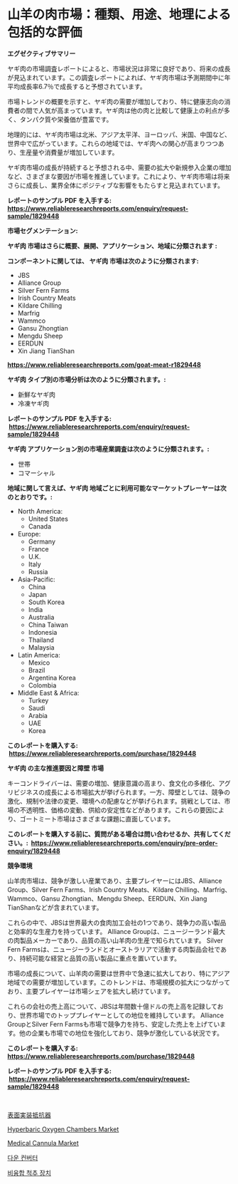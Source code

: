 <p><h1>山羊の肉市場：種類、用途、地理による包括的な評価</h1></p><p><strong>エグゼクティブサマリー</strong></p>
<p><p>ヤギ肉の市場調査レポートによると、市場状況は非常に良好であり、将来の成長が見込まれています。この調査レポートによれば、ヤギ肉市場は予測期間中に年平均成長率6.7％で成長すると予想されています。</p><p>市場トレンドの概要を示すと、ヤギ肉の需要が増加しており、特に健康志向の消費者の間で人気が高まっています。ヤギ肉は他の肉と比較して健康上の利点が多く、タンパク質や栄養価が豊富です。</p><p>地理的には、ヤギ肉市場は北米、アジア太平洋、ヨーロッパ、米国、中国など、世界中で広がっています。これらの地域では、ヤギ肉への関心が高まりつつあり、生産量や消費量が増加しています。</p><p>ヤギ肉市場の成長が持続すると予想される中、需要の拡大や新規参入企業の増加など、さまざまな要因が市場を推進しています。これにより、ヤギ肉市場は将来さらに成長し、業界全体にポジティブな影響をもたらすと見込まれています。</p></p>
<p><strong>レポートのサンプル PDF を入手する: <a href="https://www.reliableresearchreports.com/enquiry/request-sample/1829448">https://www.reliableresearchreports.com/enquiry/request-sample/1829448</a></strong></p>
<p><strong>市場セグメンテーション:</strong></p>
<p><strong> ヤギ肉 市場はさらに概要、展開、アプリケーション、地域に分類されます :</strong></p>
<p><strong>コンポーネントに関しては、 ヤギ肉 市場は次のように分類されます: &nbsp;</strong></p>
<p><ul><li>JBS</li><li>Alliance Group</li><li>Silver Fern Farms</li><li>Irish Country Meats</li><li>Kildare Chilling</li><li>Marfrig</li><li>Wammco</li><li>Gansu Zhongtian</li><li>Mengdu Sheep</li><li>EERDUN</li><li>Xin Jiang TianShan</li></ul></p>
<p><strong><a href="https://www.reliableresearchreports.com/goat-meat-r1829448">https://www.reliableresearchreports.com/goat-meat-r1829448</a></strong></p>
<p><strong> ヤギ肉 タイプ別の市場分析は次のように分類されます。:</strong></p>
<p><ul><li>新鮮なヤギ肉</li><li>冷凍ヤギ肉</li></ul></p>
<p><strong>レポートのサンプル PDF を入手する: &nbsp;<a href="https://www.reliableresearchreports.com/enquiry/request-sample/1829448">https://www.reliableresearchreports.com/enquiry/request-sample/1829448</a></strong></p>
<p><strong> ヤギ肉 アプリケーション別の市場産業調査は次のように分類されます。:</strong></p>
<p><ul><li>世帯</li><li>コマーシャル</li></ul></p>
<p><strong>地域に関して言えば、ヤギ肉 地域ごとに利用可能なマーケットプレーヤーは次のとおりです。:</strong></p>
<p><ul>
    <li>
        North America:
        <ul>
            <li>United States</li>
            <li>Canada</li>
        </ul>
    </li>
    <li>
        Europe:
        <ul>
            <li>Germany</li>
            <li>France</li>
            <li>U.K.</li>
            <li>Italy</li>
            <li>Russia</li>
        </ul>
    </li>
    <li>
        Asia-Pacific:
        <ul>
            <li>China</li>
            <li>Japan</li>
            <li>South Korea</li>
            <li>India</li>
            <li>Australia</li>
            <li>China Taiwan</li>
            <li>Indonesia</li>
            <li>Thailand</li>
            <li>Malaysia</li>
        </ul>
    </li>
    <li>
        Latin America:
        <ul>
            <li>Mexico</li>
            <li>Brazil</li>
            <li>Argentina Korea</li>
            <li>Colombia</li>
        </ul>
    </li>
    <li>
        Middle East & Africa:
        <ul>
            <li>Turkey</li>
            <li>Saudi</li>
            <li>Arabia</li>
            <li>UAE</li>
            <li>Korea</li>
        </ul>
    </li>
    </ul></p>
<p><strong>このレポートを購入する: &nbsp;<a href="https://www.reliableresearchreports.com/purchase/1829448">https://www.reliableresearchreports.com/purchase/1829448</a></strong></p>
<p><strong>ヤギ肉 の主な推進要因と障壁 市場</strong></p>
<p><p>キーコンドライバーは、需要の増加、健康意識の高まり、食文化の多様化、アグリビジネスの成長による市場拡大が挙げられます。一方、障壁としては、競争の激化、規制や法律の変更、環境への配慮などが挙げられます。挑戦としては、市場の不透明性、価格の変動、供給の安定性などがあります。これらの要因により、ゴートミート市場はさまざまな課題に直面しています。</p></p>
<p><strong>このレポートを購入する前に、質問がある場合は問い合わせるか、共有してください。:&nbsp; <a href="https://www.reliableresearchreports.com/enquiry/pre-order-enquiry/1829448">https://www.reliableresearchreports.com/enquiry/pre-order-enquiry/1829448</a></strong></p>
<p><strong>競争環境</strong></p>
<p><p>山羊肉市場は、競争が激しい産業であり、主要プレイヤーにはJBS、Alliance Group、Silver Fern Farms、Irish Country Meats、Kildare Chilling、Marfrig、Wammco、Gansu Zhongtian、Mengdu Sheep、EERDUN、Xin Jiang TianShanなどが含まれています。</p><p>これらの中で、JBSは世界最大の食肉加工会社の1つであり、競争力の高い製品と効率的な生産力を持っています。 Alliance Groupは、ニュージーランド最大の肉製品メーカーであり、品質の高い山羊肉の生産で知られています。 Silver Fern Farmsは、ニュージーランドとオーストラリアで活動する肉製品会社であり、持続可能な経営と品質の高い製品に重点を置いています。</p><p>市場の成長について、山羊肉の需要は世界中で急速に拡大しており、特にアジア地域での需要が増加しています。このトレンドは、市場規模の拡大につながっており、主要プレイヤーは市場シェアを拡大し続けています。</p><p>これらの会社の売上高について、JBSは年間数十億ドルの売上高を記録しており、世界市場でのトッププレイヤーとしての地位を維持しています。 Alliance GroupとSilver Fern Farmsも市場で競争力を持ち、安定した売上を上げています。他の企業も市場での地位を強化しており、競争が激化している状況です。</p></p>
<p><strong>このレポートを購入する: &nbsp; <a href="https://www.reliableresearchreports.com/purchase/1829448">https://www.reliableresearchreports.com/purchase/1829448</a></strong></p>
<p><strong>レポートのサンプル PDF を入手する: &nbsp;<a href="https://www.reliableresearchreports.com/enquiry/request-sample/1829448">https://www.reliableresearchreports.com/enquiry/request-sample/1829448</a></strong><strong></strong></p>
<p>&nbsp;</p>
<p><p><a href="https://github.com/AriMuller2009/Market-Research-Report-List-1/blob/main/482051032621.md">表面実装抵抗器</a></p><p><a href="https://github.com/fiixsa/Market-Research-Report-List-2/blob/main/hyperbaric-oxygen-chambers-market.md">Hyperbaric Oxygen Chambers Market</a></p><p><a href="https://github.com/Airanohannonzb68e5pb53oc1/Market-Research-Report-List-2/blob/main/medical-cannula-market.md">Medical Cannula Market</a></p><p><a href="https://github.com/TimmyMann6767/Market-Research-Report-List-1/blob/main/111810034569.md">다운 컨버터</a></p><p><a href="https://github.com/JeromeRtyau89966/Market-Research-Report-List-1/blob/main/313445834574.md">비융합 척추 장치</a></p></p>